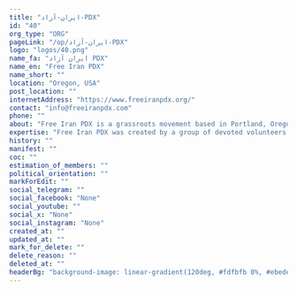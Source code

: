 ```yaml
---
title: "ایران-آزاد-PDX"
id: "40"
org_type: "ORG"
pageLink: "/op/ایران-آزاد-PDX"
logo: "logos/40.png"
name_fa: "ایران آزاد PDX"
name_en: "Free Iran PDX"
name_short: ""
location: "Oregon, USA"
post_location: ""
internetAddress: "https://www.freeiranpdx.org/"
contact: "info@freeiranpdx.com"
phone: ""
about: "Free Iran PDX is a grassroots movement based in Portland, Oregon, dedicated to supporting the ongoing fight for freedom and human rights in Iran.              Solidarity with the Iranian People: They stand in solidarity with Iranians protesting against the oppressive regime, particularly highlighting the 'Woman, Life, Freedom' movement sparked by the death of Mahsa Amini.Advocacy and Awareness: They raise awareness about the human rights abuses in Iran and advocate for change through various actions.Community Building: They provide a platform for the Iranian diaspora in Portland to connect, organize, and express their support for the movement in Iran."
expertise: "Free Iran PDX was created by a group of devoted volunteers after the tragic death of Mahsa Amini to spread awareness and create community support for fellow Iranians living in Portland, OR as well as across the country"
history: ""
manifest: ""
coc: ""
estimation_of_members: ""
political_orientation: ""
markForEdit: ""
social_telegram: ""
social_facebook: "None"
social_youtube: ""
social_x: "None"
social_instagram: "None"
created_at: ""
updated_at: ""
mark_for_delete: ""
delete_reason: ""
deleted_at: ""
headerBg: "background-image: linear-gradient(120deg, #fdfbfb 0%, #ebedee 100%);"
---
```

